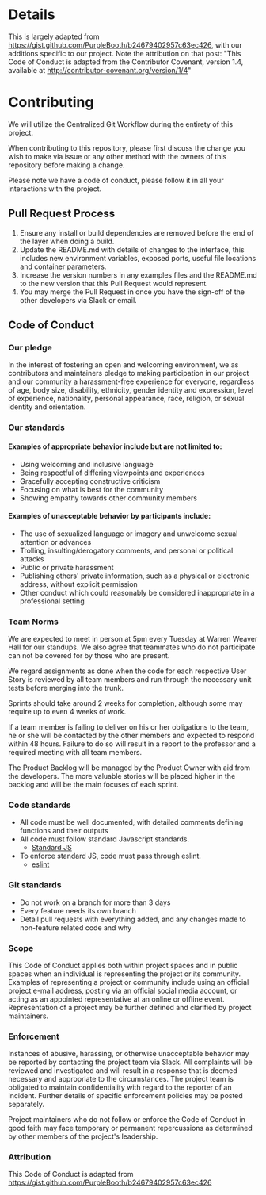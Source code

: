 # Details
This is largely adapted from https://gist.github.com/PurpleBooth/b24679402957c63ec426, with our additions specific to our project. Note the attribution on that post: "This Code of Conduct is adapted from the Contributor Covenant, version 1.4, available at http://contributor-covenant.org/version/1/4"

# Contributing 

We will utilize the Centralized Git Workflow during the entirety of this project.

When contributing to this repository, please first discuss the change you wish to make via issue or any other method with the owners of this repository before making a change.

Please note we have a code of conduct, please follow it in all your interactions with the project.

## Pull Request Process

1. Ensure any install or build dependencies are removed before the end of the layer when doing a build.
2. Update the README.md with details of changes to the interface, this includes new environment variables, exposed ports, useful file locations and container parameters.
3. Increase the version numbers in any examples files and the README.md to the new version that this Pull Request would represent. 
4. You may merge the Pull Request in once you have the sign-off of the other developers via Slack or email.

## Code of Conduct
### Our pledge

In the interest of fostering an open and welcoming environment, we as contributors and maintainers pledge to making participation in our project and our community a harassment-free experience for everyone, regardless of age, body size, disability, ethnicity, gender identity and expression, level of experience, nationality, personal appearance, race, religion, or sexual identity and orientation.

### Our standards 

#### Examples of appropriate behavior include but are not limited to:
- Using welcoming and inclusive language
- Being respectful of differing viewpoints and experiences
- Gracefully accepting constructive criticism
- Focusing on what is best for the community
- Showing empathy towards other community members

#### Examples of unacceptable behavior by participants include:

- The use of sexualized language or imagery and unwelcome sexual attention or advances
- Trolling, insulting/derogatory comments, and personal or political attacks
- Public or private harassment
- Publishing others' private information, such as a physical or electronic address, without explicit permission
- Other conduct which could reasonably be considered inappropriate in a professional setting

### Team Norms

We are expected to meet in person at 5pm every Tuesday at Warren Weaver Hall for our standups. We also agree that teammates who do not participate can not be covered for by those who are present. 

We regard assignments as done when the code for each respective User Story is reviewed by all team members and run through the necessary unit tests before merging into the trunk. 

Sprints should take around 2 weeks for completion, although some may require up to even 4 weeks of work.

If a team member is failing to deliver on his or her obligations to the team, he or she will be contacted by the other members and expected to respond within 48 hours. Failure to do so will result in a report to the professor and a required meeting with all team members. 

The Product Backlog will be managed by the Product Owner with aid from the developers. The more valuable stories will be placed higher in the backlog and will be the main focuses of each sprint.

### Code standards

- All code must be well documented, with detailed comments defining functions and their outputs
- All code must follow standard Javascript standards. 
  - [Standard JS](https://standardjs.com/rules.html)
- To enforce standard JS, code must pass through eslint.
  - [eslint](https://github.com/standard/eslint-config-standard-react)
 
### Git standards

- Do not work on a branch for more than 3 days
- Every feature needs its own branch
- Detail pull requests with everything added, and any changes made to non-feature related code and why

### Scope

This Code of Conduct applies both within project spaces and in public spaces when an individual is representing the project or its community. Examples of representing a project or community include using an official project e-mail address, posting via an official social media account, or acting as an appointed representative at an online or offline event. Representation of a project may be further defined and clarified by project maintainers.

### Enforcement

Instances of abusive, harassing, or otherwise unacceptable behavior may be reported by contacting the project team via Slack. All complaints will be reviewed and investigated and will result in a response that is deemed necessary and appropriate to the circumstances. The project team is obligated to maintain confidentiality with regard to the reporter of an incident. Further details of specific enforcement policies may be posted separately.

Project maintainers who do not follow or enforce the Code of Conduct in good faith may face temporary or permanent repercussions as determined by other members of the project's leadership.

### Attribution

This Code of Conduct is adapted from https://gist.github.com/PurpleBooth/b24679402957c63ec426


